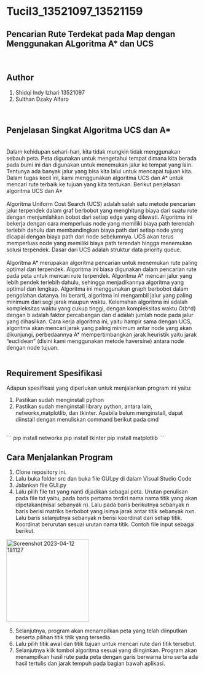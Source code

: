 # Tucil3_13521097_13521159
## Pencarian Rute Terdekat pada Map dengan Menggunakan ALgoritma A* dan UCS

<br>

## Author
1. Shidqi Indy Izhari 13521097
2. Sulthan Dzaky Alfaro

<br>

## Penjelasan Singkat Algoritma UCS dan A*
<br>
Dalam kehidupan sehari-hari, kita tidak mungkin tidak menggunakan sebauh peta. Peta digunakan untuk mengetahui tempat dimana kita berada pada bumi ini dan digunakan untuk menemukan jalur ke tempat yang lain. Tentunya ada banyak jalur yang bisa kita lalui untuk mencapai tujuan kita. Dalam tugas kecil ini, kami menggunakan algoritma UCS dan A* untuk mencari rute terbaik ke tujuan yang kita tentukan. Berikut penjelasan algoritma UCS dan A*
<br>
<br>
Algoritma Uniform Cost Search (UCS) adalah salah satu metode pencarian jalur terpendek dalam graf berbobot yang menghitung biaya dari suatu rute dengan menjumlahkan bobot dari setiap edge yang dilewati. Algoritma ini bekerja dengan cara memperluas node yang memiliki biaya path terendah terlebih dahulu dan membandingkan biaya path dari setiap node yang dicapai dengan biaya path dari node sebelumnya. UCS akan terus memperluas node yang memiliki biaya path terendah hingga menemukan solusi terpendek. Dasar dari UCS adalah struktur data priority queue.
<br>
<br>
Algoritma A* merupakan algoritma pencarian untuk menemukan rute paling optimal dan terpendek. Algoritma ini biasa digunakan dalam pencarian rute pada peta untuk mencari rute terpendek.  Algoritma A* mencari jalur yang lebih pendek terlebih dahulu, sehingga menjadikannya algoritma yang optimal dan lengkap. Algoritma ini menggunakan graph berbobot dalam pengolahan datanya. Ini berarti, algoritma ini mengambil jalur yang paling minimum dari segi jarak maupun waktu. Kelemahan algoritma ini adalah kompleksitas waktu yang cukup tinggi, dengan kompleksitas waktu O(b^d) dengan b adalah faktor percabangan dan d adalah jumlah node pada jalur yang dihasilkan. Cara kerja algoritma ini, yaitu hampir sama dengan UCS, algoritma akan mencari jarak yang paling minimum antar node yang akan dikunjungi, perbedaannya A* mempertimbangkan jarak heuristik yaitu jarak “euclidean” (disini kami menggunakan metode haversine) antara node dengan node tujuan.
<br>
<br>

## Requirement Spesifikasi
Adapun spesifikasi yang diperlukan untuk menjalankan program ini yaitu:
1. Pastikan sudah menginstall python
2. Pastikan sudah menginstall library python, antara lain, networkx,matplotlib, dan tkinter. Apabila belum menginstall, dapat diinstall dengan menuliskan command berikut pada cmd
<br>
```
pip install networkx
pip install tkinter
pip install matplotlib
```

<br> 

## Cara Menjalankan Program
1. Clone repository ini.
2. Lalu buka folder src dan buka file GUI.py di dalam Visual Studio Code
3. Jalankan file GUI.py
4. Lalu pilih file txt yang nanti dijadikan sebagai peta. Urutan penulisan pada file txt yaitu, pada baris pertama terdiri nama nama titik yang akan dipetakan(misal sebanyak n). Lalu pada baris berikutnya sebanyak n baris berisi matriks berbobot yang isinya jarak antar titik sebanyak nxn. Lalu baris selanjutnya sebanyak n berisi koordinat dari setiap titik. Koordinat berurutan sesuai urutan nama titik. Contoh file input sebagai berikut.
<img width="215" alt="Screenshot 2023-04-12 181127" src="https://user-images.githubusercontent.com/110533939/231440519-e45181f3-c7fa-4ceb-9e62-d392d6429cbd.png">

5. Selanjutnya, program akan menampilkan peta yang telah diinputkan beserta pilihan titik titik yang tersedia.
6. Lalu pilih titik awal dan titik tujuan untuk mencari rute dari titik tersebut.
7. Selanjutnya klik tombol algoritma sesuai yang diinginkan. Program akan menampilkan hasil rute pada peta dengan garis berwarna biru serta ada hasil tertulis dan jarak tempuh pada bagian bawah aplikasi. 
